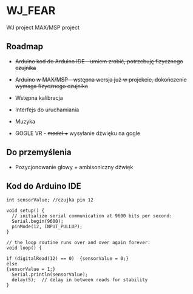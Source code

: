 
# WJ_FEAR

WJ project MAX/MSP project



## Roadmap

- ~~Arduino kod do Arduino IDE - umiem zrobić, potrzebuję fizycznego czujnika~~

- ~~Arduino w MAX/MSP - wstępna wersja już w projekcie, dokończenie wymaga fizycznego czujnika~~

- Wstępna kalibracja

- Interfejs do uruchamiania

- Muzyka

- GOGLE VR - ~~model +~~ wysyłanie dźwięku na gogle

## Do przemyślenia

- Pozycjonowanie głowy + ambisoniczny dźwięk

## Kod do Arduino IDE

```
int sensorValue; //czujka pin 12

void setup() {
  // initialize serial communication at 9600 bits per second:
  Serial.begin(9600);
  pinMode(12, INPUT_PULLUP);
}

// the loop routine runs over and over again forever:
void loop() {

if (digitalRead(12) == 0)  {sensorValue = 0;}
else
{sensorValue = 1;}
  Serial.println(sensorValue);
  delay(5);  // delay in between reads for stability
}
```
